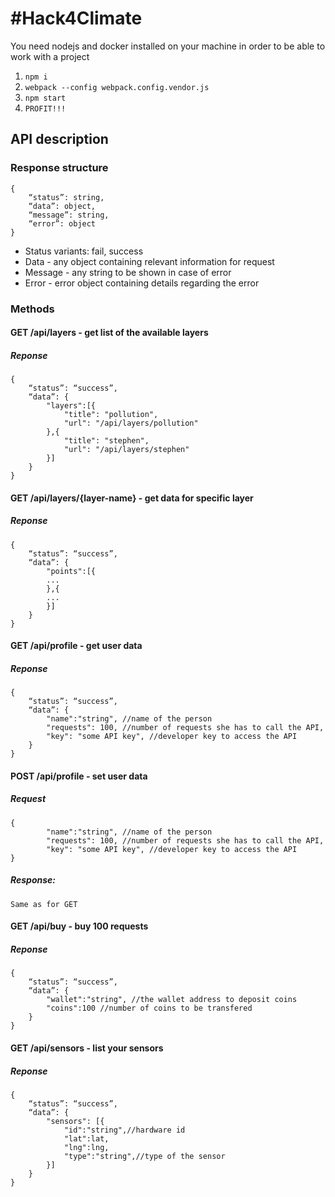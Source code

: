 # #Hack4Climate
You need nodejs and docker installed on your machine in order to be able to work with a project

1. ```npm i```
2. ```webpack --config webpack.config.vendor.js```
3. ```npm start```
4. ```PROFIT!!!```

## API description

### Response structure

```
{
    “status”: string,
    “data”: object,
    “message”: string,
    “error”: object
}
```

* Status variants: fail, success
* Data - any object containing relevant information for request
* Message - any string to be shown in case of error
* Error - error object containing details regarding the error 

### Methods
#### GET /api/layers - get list of the available layers

##### Reponse
```
{
    “status”: “success”,
    “data”: {
    	"layers":[{
    		"title": "pollution",
    		"url": "/api/layers/pollution"
    	},{
    		"title": "stephen",
    		"url": "/api/layers/stephen"
    	}]
    }
}
```

#### GET /api/layers/{layer-name} - get data for specific layer
##### Reponse
```
{
    “status”: “success”,
    “data”: {
    	"points":[{
		...
    	},{
		...
    	}]
    }
}
```

#### GET /api/profile - get user data
##### Reponse
```
{
    “status”: “success”,
    “data”: {
    	"name":"string", //name of the person
    	"requests": 100, //number of requests she has to call the API,
    	"key": "some API key", //developer key to access the API
    }
}
```
#### POST /api/profile - set user data
##### Request
```
{
    	"name":"string", //name of the person
    	"requests": 100, //number of requests she has to call the API,
    	"key": "some API key", //developer key to access the API
}
```
##### Response:
```
Same as for GET
```

#### GET /api/buy - buy 100 requests
##### Reponse
```
{
    “status”: “success”,
    “data”: {
    	"wallet":"string", //the wallet address to deposit coins
    	"coins":100 //number of coins to be transfered
    }
}
```

#### GET /api/sensors - list your sensors
##### Reponse
```
{
    “status”: “success”,
    “data”: {
    	"sensors": [{
    	    "id":"string",//hardware id
    	    "lat":lat,
    	    "lng":lng,
    	    "type":"string",//type of the sensor
    	}]
    }
}
```
